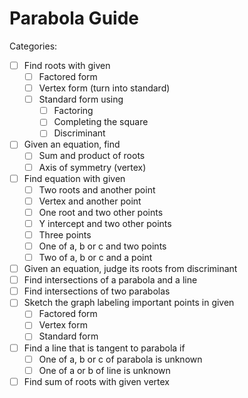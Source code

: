 # Parabola Guide

Categories:  
-[ ] Find roots with given 
    -[ ] Factored form
    -[ ] Vertex form (turn into standard)   
    -[ ] Standard form using
        -[ ] Factoring
        -[ ] Completing the square
        -[ ] Discriminant
-[ ] Given an equation, find 
    -[ ] Sum and product of roots
    -[ ] Axis of symmetry (vertex)
-[ ] Find equation with given
    -[ ] Two roots and another point
    -[ ] Vertex and another point
    -[ ] One root and two other points
    -[ ] Y intercept and two other points
    -[ ] Three points
    -[ ] One of a, b or c and two points
    -[ ] Two of a, b or c and a point
-[ ] Given an equation, judge its roots from discriminant
-[ ] Find intersections of a parabola and a line
-[ ] Find intersections of two parabolas
-[ ] Sketch the graph labeling important points in given
    -[ ] Factored form
    -[ ] Vertex form 
    -[ ] Standard form
-[ ] Find a line that is tangent to parabola if
    -[ ] One of a, b or c of parabola is unknown
    -[ ] One of a or b of line is unknown
-[ ] Find sum of roots with given vertex
